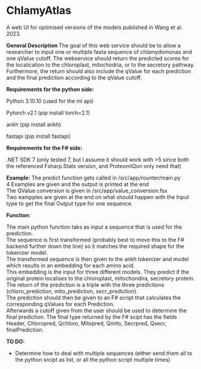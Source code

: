 # ChlamyAtlas
A web UI for optimised versions of the models published in Wang et al. 2023.

<b>General Description </b>
The goal of this web service should be to allow a researcher to input one or multiple fasta sequence of chlamydomonas and one qValue cutoff. The webservice should return the predicted scores for the localication to the chloroplast, mitochodria, or to the secretory pathway. Furthermore, the return should also include the qValue for each prediction and the final prediction according to the qValue cutoff. 

<b>Requirements for the python side:</b>

Python 3.10.10 (used for the ml api)

Pytorch v2.1 (pip install torch=2.1)

ankh (pip install ankh)

fastapi (pip install fastapi)

<b>Requirements for the F# side: </b>

.NET SDK 7 (only tested 7, but I assume it should work with >5 since both the referenced Fsharp.Stats version, and ProteomIQon only need that)

<b>Example:</b>
The predict function gets called in /src/app/rounter/main.py<br>
4 Examples are given and the output is printed at the end<br>
The QValue conversion is given in /src/app/value_conversion.fsx<br>
Two eampples are given at the end on what should happen with the Input type to get the final Output type for one sequence.

<b>Function:</b>

The main python function taks as input a sequence that is used for the prediction.<br>
The sequence is first transformed (probably best to move this to the F# backend further down the line) so it matches the required shape for the tokenizer model.<br>
The transformed sequence is then given to the ankh tokenizer and model which results in an embedding for each amino acid.<br>
This embedding is the input for three different models. They predict if the original protein localises to the chloroplast, mitochondira, secretory protein.<br>
The return of the prediction is a triple with the three predictions (chloro_prediction, mito_prediction, secr_prediction).<br>
The prediction should then be given to an F# script that calculates the corresponding qValues for each Prediction.<br>
Afterwards a cutoff given from the user should be used to determine the final prediction.
The final type returned by the F# scipt has the fields Header, Chloropred, Qchloro, Mitopred, Qmito, Secrpred, Qsecr, finalPrediction. <br>

<b>TO DO:</b><br>
- Determine how to deal with multiple sequences (either send them all to the python srcipt as list, or all the python script multiple times)
